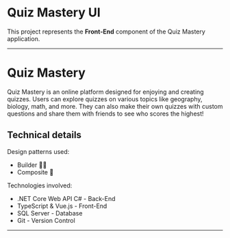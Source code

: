 # Quiz Mastery UI
This project represents the **Front-End** component of the Quiz Mastery application.

---

# Quiz Mastery

Quiz Mastery is an online platform designed for enjoying and creating quizzes. Users can explore quizzes on various topics like geography, biology, math, and more. They can also make their own quizzes with custom questions and share them with friends to see who scores the highest!

## Technical details

Design patterns used:
- Builder 👷‍♂️
- Composite 🌳

Technologies involved:
- .NET Core Web API C# - Back-End
- TypeScript & Vue.js - Front-End
- SQL Server - Database
- Git - Version Control

---
